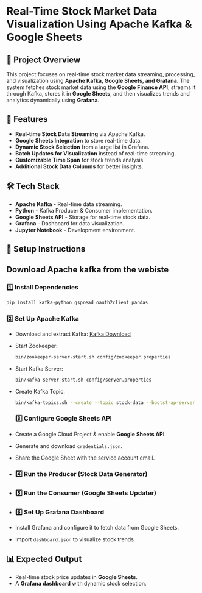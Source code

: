 # Real-Time Stock Market Data Visualization Using Apache Kafka & Google Sheets

## 📌 Project Overview
This project focuses on real-time stock market data streaming, processing, and visualization using **Apache Kafka, Google Sheets, and Grafana**. The system fetches stock market data using the **Google Finance API**, streams it through Kafka, stores it in **Google Sheets**, and then visualizes trends and analytics dynamically using **Grafana**.

## 🚀 Features
- **Real-time Stock Data Streaming** via Apache Kafka.
- **Google Sheets Integration** to store real-time data.
- **Dynamic Stock Selection** from a large list in Grafana.
- **Batch Updates for Visualization** instead of real-time streaming.
- **Customizable Time Span** for stock trends analysis.
- **Additional Stock Data Columns** for better insights.

## 🛠 Tech Stack
- **Apache Kafka** - Real-time data streaming.
- **Python** - Kafka Producer & Consumer implementation.
- **Google Sheets API** - Storage for real-time stock data.
- **Grafana** - Dashboard for data visualization.
- **Jupyter Notebook** - Development environment.

## 🔧 Setup Instructions
## Download Apache kafka from the webiste 
### 1️⃣ Install Dependencies
```sh
pip install kafka-python gspread oauth2client pandas
```
### 2️⃣ Set Up Apache Kafka
- Download and extract Kafka: [Kafka Download](https://kafka.apache.org/downloads)
- Start Zookeeper:
  ```sh
  bin/zookeeper-server-start.sh config/zookeeper.properties
  ```
- Start Kafka Server:
  ```sh
  bin/kafka-server-start.sh config/server.properties
  ```
- Create Kafka Topic:
  ```sh
  bin/kafka-topics.sh --create --topic stock-data --bootstrap-server localhost:9092
  ```

  ### 3️⃣ Configure Google Sheets API
- Create a Google Cloud Project & enable **Google Sheets API**.
- Generate and download `credentials.json`.
- Share the Google Sheet with the service account email.

- ### 4️⃣ Run the Producer (Stock Data Generator)

- ### 5️⃣ Run the Consumer (Google Sheets Updater)

- ### 6️⃣ Set Up Grafana Dashboard
- Install Grafana and configure it to fetch data from Google Sheets.
- Import `dashboard.json` to visualize stock trends.

## 📊 Expected Output
- Real-time stock price updates in **Google Sheets**.
- A **Grafana dashboard** with dynamic stock selection.





